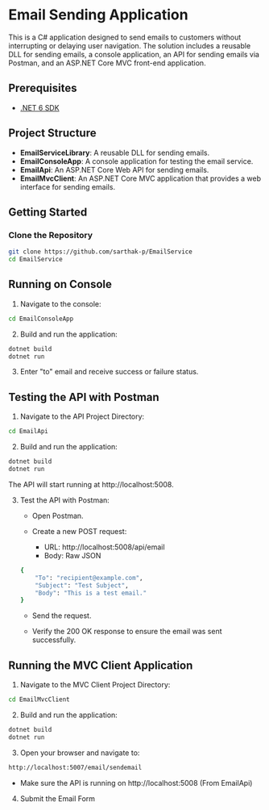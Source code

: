 # Email Sending Application

This is a C# application designed to send emails to customers without interrupting or delaying user navigation. The solution includes a reusable DLL for sending emails, a console application, an API for sending emails via Postman, and an ASP.NET Core MVC front-end application.

## Prerequisites

- [.NET 6 SDK](https://dotnet.microsoft.com/download/dotnet/6.0)

## Project Structure

- **EmailServiceLibrary**: A reusable DLL for sending emails.
- **EmailConsoleApp**: A console application for testing the email service.
- **EmailApi**: An ASP.NET Core Web API for sending emails.
- **EmailMvcClient**: An ASP.NET Core MVC application that provides a web interface for sending emails.

## Getting Started

### Clone the Repository

```bash
git clone https://github.com/sarthak-p/EmailService
cd EmailService
```

## Running on Console

1) Navigate to the console: 

```bash
cd EmailConsoleApp
```

2) Build and run the application:

```bash
dotnet build
dotnet run
```

3) Enter "to" email and receive success or failure status. 

## Testing the API with Postman

1) Navigate to the API Project Directory:

```bash
cd EmailApi
```
2) Build and run the application:

```bash
dotnet build
dotnet run
```

The API will start running at http://localhost:5008.

3) Test the API with Postman:

    - Open Postman.

    - Create a new POST request:
        - URL: http://localhost:5008/api/email
        - Body: Raw JSON

    ```bash
    {
        "To": "recipient@example.com",
        "Subject": "Test Subject",
        "Body": "This is a test email."
    }
    ```

    - Send the request.

    - Verify the 200 OK response to ensure the email was sent successfully.

## Running the MVC Client Application

1) Navigate to the MVC Client Project Directory:

```bash
cd EmailMvcClient
```
2) Build and run the application:

```bash
dotnet build
dotnet run
```

3) Open your browser and navigate to:

```bash
http://localhost:5007/email/sendemail
```

- Make sure the API is running on http://localhost:5008 (From EmailApi)

4) Submit the Email Form

    


